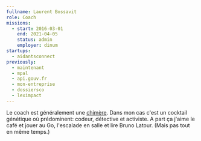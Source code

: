 ```yaml
---
fullname: Laurent Bossavit
role: Coach
missions:
  - start: 2016-03-01
    end: 2021-04-05
    status: admin
    employer: dinum
startups:
  - aidantsconnect
previously:
  - maintenant
  - mpal
  - api.gouv.fr
  - mon-entreprise
  - dossiersco
  - leximpact
---
```


Le coach est généralement une [chimère](https://fr.wikipedia.org/wiki/Chim%C3%A8re). Dans mon cas c'est un cocktail génétique où prédominent: codeur, détective et activiste. A part ça j'aime le café et jouer au Go, l'escalade en salle et lire Bruno Latour. (Mais pas tout en même temps.)
